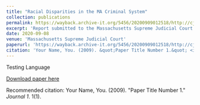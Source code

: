 ```yaml
---
title: "Racial Disparities in the MA Criminal System"
collection: publications
permalink: https://wayback.archive-it.org/5456/20200909012518/http://cjpp.law.harvard.edu/assets/Massachusetts-Racial-Disparity-Report-FINAL.pdf
excerpt: 'Report submitted to the Massachusetts Supreme Judicial Court'
date: 2020-09-08
venue: 'Massachusetts Supreme Judicial Court'
paperurl: 'https://wayback.archive-it.org/5456/20200909012518/http://cjpp.law.harvard.edu/assets/Massachusetts-Racial-Disparity-Report-FINAL.pdf'
citation: 'Your Name, You. (2009). &quot;Paper Title Number 1.&quot; <i>Journal 1</i>. 1(1).'
---
```

Testing Language

[Download paper here](http://academicpages.github.io/files/paper1.pdf)

Recommended citation: Your Name, You. (2009). "Paper Title Number 1." <i>Journal 1</i>. 1(1).
